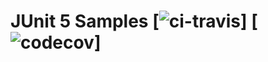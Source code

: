 # JUnit 5 Samples [![ci-travis]] [![codecov]]

[ci-travis]:   https://api.travis-ci.org/ivnik/smartlog.svg?branch=develop
[codecov]: https://codecov.io/gh/ivnik/smartlog/branch/master/graph/badge.svg (https://codecov.io/gh/ivnik/smartlog)